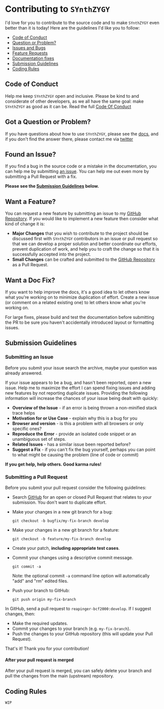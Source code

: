 # Contributing to `SYnthZYGY`

I'd love for you to contribute to the source code and to make `SYnthZYGY`
even better than it is today! Here are the guidelines I'd like you to follow:

 - [Code of Conduct](#coc)
 - [Question or Problem?](#question)
 - [Issues and Bugs](#issue)
 - [Feature Requests](#feature)
 - [Documentation fixes](#docs)
 - [Submission Guidelines](#submit)
 - [Coding Rules](#rules)


## <a name="coc"></a> Code of Conduct

Help me keep `SYnthZYGY` open and inclusive. Please be kind to and considerate
of other developers, as we all have the same goal: make `SYnthZYGY` as good as
it can be. Read the full [Code Of Conduct][coc-link]

## <a name="question"></a> Got a Question or Problem?

If you have questions about how to use `SYnthZYGY`, please see the
[docs][docs-link], and if you don't find the answer there, please contact
me via [twitter][twitter-link]

## <a name="issue"></a> Found an Issue?

If you find a bug in the source code or a mistake in the documentation, you can
help me by submitting [an issue][issue-link]. You can help me out even more by
submitting a Pull Request with a fix.

**Please see the [Submission Guidelines](#submit) below.**

## <a name="feature"></a> Want a Feature?

You can request a new feature by submitting an issue to my
[GitHub Repository][github]. If you would like to implement a new feature then
consider what kind of change it is:

* **Major Changes** that you wish to contribute to the project should be
  discussed first with `SYnthZYGY` contributors in an issue or pull request so
  that we can develop a proper solution and better coordinate our efforts,
  prevent duplication of work, and help you to craft the change so that it is
  successfully accepted into the project.
* **Small Changes** can be crafted and submitted to the
  [GitHub Repository][github] as a Pull Request.

## <a name="docs"></a> Want a Doc Fix?

If you want to help improve the docs, it's a good idea to let others know what
you're working on to minimize duplication of effort. Create a new issue (or
comment on a related existing one) to let others know what
you're working on.

For large fixes, please build and test the documentation before submitting the
PR to be sure you haven't accidentally introduced layout or formatting issues.

## <a name="submit"></a> Submission Guidelines

### Submitting an Issue
Before you submit your issue search the archive, maybe your question was already
answered.

If your issue appears to be a bug, and hasn't been reported, open a new issue.
Help me to maximize the effort I can spend fixing issues and adding new
features by not reporting duplicate issues. Providing the following information
will increase the chances of your issue being dealt with quickly:

* **Overview of the Issue** - if an error is being thrown a non-minified stack
  trace helps
* **Motivation for or Use Case** - explain why this is a bug for you
* **Browser and version** - is this a problem with all browsers or
  only specific ones?
* **Reproduce the Error** - provide an isolated code snippet or an unambiguous
  set of steps.
* **Related Issues** - has a similar issue been reported before?
* **Suggest a Fix** - if you can't fix the bug yourself, perhaps you can point
  to what might be causing the problem (line of code or commit)

**If you get help, help others. Good karma rules!**

### Submitting a Pull Request
Before you submit your pull request consider the following guidelines:

* Search [GitHub][github] for an open or closed Pull Request that relates to
  your submission. You don't want to duplicate effort.
* Make your changes in a new git branch for a bug:

    ```shell
    git checkout -b bugfix/my-fix-branch develop
    ```

* Make your changes in a new git branch for a feature:

    ```shell
    git checkout -b feature/my-fix-branch develop
    ```

* Create your patch, **including appropriate test cases**.
* Commit your changes using a descriptive commit message.

    ```shell
    git commit -a
    ```
  Note: the optional commit `-a` command line option will automatically "add"
  and "rm" edited files.

* Push your branch to GitHub:

    ```shell
    git push origin my-fix-branch
    ```

In GitHub, send a pull request to `reapinger-bcf2000:develop`.
If I suggest changes, then:

* Make the required updates.
* Commit your changes to your branch (e.g. `my-fix-branch`).
* Push the changes to your GitHub repository (this will update your Pull Request).

That's it! Thank you for your contribution!

#### After your pull request is merged

After your pull request is merged, you can safely delete your branch and pull
the changes from the main (upstream) repository.

## <a name="rules"></a> Coding Rules

`WIP`


[coc-link]: ./code-of-conduct.md
[docs-link]: ./docs/index.md
[twitter-link]: https://twitter.com/navelpluisje_nl
[issue-link]: https://github.com/navelpluisje/reapinger-bcf2000/issues/new
[github]: https://github.com/navelpluisje/reapinger-bcf2000
